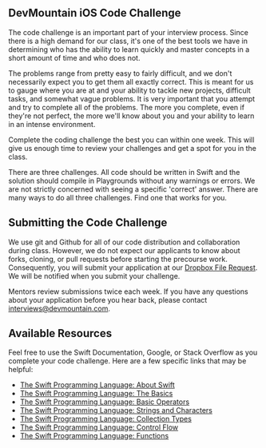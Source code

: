 ## DevMountain iOS Code Challenge

The code challenge is an important part of your interview process. Since there is a high demand for our class, it's one of the best tools we have in determining who has the ability to learn quickly and master concepts in a short amount of time and who does not.

The problems range from pretty easy to fairly difficult, and we don't necessarily expect you to get them all exactly correct. This is meant for us to gauge where you are at and your ability to tackle new projects, difficult tasks, and somewhat vague problems. It is very important that you attempt and try to complete all of the problems. The more you complete, even if they're not perfect, the more we'll know about you and your ability to learn in an intense environment.

Complete the coding challenge the best you can within one week. This will give us enough time to review your challenges and get a spot for you in the class.

There are three challenges. All code should be written in Swift and the solution should compile in Playgrounds without any warnings or errors. We are not strictly concerned with seeing a specific 'correct' answer. There are many ways to do all three challenges. Find one that works for you.

## Submitting the Code Challenge

We use git and Github for all of our code distribution and collaboration during class. However, we do not expect our applicants to know about forks, cloning, or pull requests before starting the precourse work. Consequently, you will submit your application at our [Dropbox File Request](https://www.dropbox.com/request/WOiteuvkN39GHx2MDe4A). We will be notified when you submit your challenge.

Mentors review submissions twice each week. If you have any questions about your application before you hear back, please contact interviews@devmountain.com.

## Available Resources

Feel free to use the Swift Documentation, Google, or Stack Overflow as you complete your code challenge. Here are a few specific links that may be helpful:

* [The Swift Programming Language: About Swift](https://developer.apple.com/library/prerelease/ios/documentation/Swift/Conceptual/Swift_Programming_Language/index.html)
* [The Swift Programming Language: The Basics](https://developer.apple.com/library/prerelease/ios/documentation/Swift/Conceptual/Swift_Programming_Language/TheBasics.html)
* [The Swift Programming Language: Basic Operators](https://developer.apple.com/library/prerelease/ios/documentation/Swift/Conceptual/Swift_Programming_Language/BasicOperators.html)
* [The Swift Programming Language: Strings and Characters](https://developer.apple.com/library/prerelease/ios/documentation/Swift/Conceptual/Swift_Programming_Language/StringsAndCharacters.html)
* [The Swift Programming Language: Collection Types](https://developer.apple.com/library/prerelease/ios/documentation/Swift/Conceptual/Swift_Programming_Language/CollectionTypes.html)
* [The Swift Programming Language: Control Flow](https://developer.apple.com/library/prerelease/ios/documentation/Swift/Conceptual/Swift_Programming_Language/ControlFlow.html)
* [The Swift Programming Language: Functions](https://developer.apple.com/library/prerelease/ios/documentation/Swift/Conceptual/Swift_Programming_Language/Functions.html)
